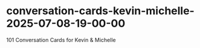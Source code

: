 # conversation-cards-kevin-michelle-2025-07-08-19-00-00
101 Conversation Cards for Kevin &amp; Michelle
